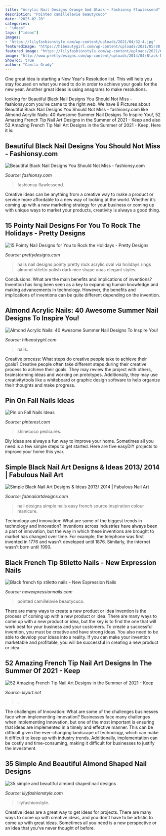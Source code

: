 ```yaml
---
title: "Acrylic Nail Designs Orange And Black ~ Fashionsy Flawlessend"
description: "Pointed camillelavie beautycuco"
date: "2023-02-20"
categories:
- "ideas"
tags: ["ideas"]
images:
- "https://lilyfashionstyle.com/wp-content/uploads/2021/04/32-4.jpg"
featuredImage: "https://hibeautygirl.com/wp-content/uploads/2021/05/38-6.jpg"
featured_image: "https://lilyfashionstyle.com/wp-content/uploads/2021/04/32-4.jpg"
image: "http://www.prettydesigns.com/wp-content/uploads/2014/04/Black-Nails4.jpg"
ShowToc: true
author: "Camila Grady"
---
```



One great idea is starting a New Year's Resolution list. This will help you stay focused on what you need to do in order to achieve your goals for the new year. Another great ideas is using anagrams to make resolutions.

	

		
looking for Beautiful Black Nail Designs You Should Not Miss - fashionsy.com you've came to the right web. We have 8 Pictures about Beautiful Black Nail Designs You Should Not Miss - fashionsy.com like Almond Acrylic Nails: 40 Awesome Summer Nail Designs To Inspire You!, 52 Amazing French Tip Nail Art Designs in the Summer of 2021 - Keep and also 52 Amazing French Tip Nail Art Designs in the Summer of 2021 - Keep. Here it is:
		
    
## Beautiful Black Nail Designs You Should Not Miss - Fashionsy.com

<img loading=lazy src="https://fashionsy.com/wp-content/uploads/2016/11/black-nail-designs.jpg" onerror="this.onerror=null;this.src='https://tse2.mm.bing.net/th?id=OIP.orXSlviZhPSHCkCFqCUz7AHaD3&amp;pid=15.1';" alt="Beautiful Black Nail Designs You Should Not Miss - fashionsy.com">

_Source: fashionsy.com_

>fashionsy flawlessend. 

	

Creative ideas can be anything from a creative way to make a product or service more affordable to a new way of looking at the world. Whether it’s coming up with a new marketing strategy for your business or coming up with unique ways to market your products, creativity is always a good thing.

    
## 15 Pointy Nail Designs For You To Rock The Holidays - Pretty Designs

<img loading=lazy src="http://www.prettydesigns.com/wp-content/uploads/2014/04/Black-Nails4.jpg" onerror="this.onerror=null;this.src='https://tse1.mm.bing.net/th?id=OIP.57ojs2v1fRaftwknlg60kAHaJ3&amp;pid=15.1';" alt="15 Pointy Nail Designs for You to Rock the Holidays - Pretty Designs">

_Source: prettydesigns.com_

>nails nail designs pointy pretty rock acrylic oval via holidays rings almond stiletto polish dark nice shape unas elegant styles. 

	

Conclusions: What are the main benefits and implications of inventions?
Invention has long been seen as a key to expanding human knowledge and making advancements in technology. However, the benefits and implications of inventions can be quite different depending on the invention.

    
## Almond Acrylic Nails: 40 Awesome Summer Nail Designs To Inspire You!

<img loading=lazy src="https://hibeautygirl.com/wp-content/uploads/2021/05/38-6.jpg" onerror="this.onerror=null;this.src='https://tse4.mm.bing.net/th?id=OIP.Vus6Lyslc7dhu7lQSVRBygHaLH&amp;pid=15.1';" alt="Almond Acrylic Nails: 40 Awesome Summer Nail Designs To Inspire You!">

_Source: hibeautygirl.com_

>nails. 

	

Creative process: What steps do creative people take to achieve their goals?
Creative people often take different steps during their creative process to achieve their goals. They may review the project with others, brainstorming ideas and working on prototypes. Additionally, they may use creativitytools like a whiteboard or graphic design software to help organize their thoughts and make progress.

    
## Pin On Fall Nails Ideas

<img loading=lazy src="https://i.pinimg.com/736x/a2/fd/35/a2fd35a3ffc264c3780afb615ec34c64.jpg" onerror="this.onerror=null;this.src='https://tse4.mm.bing.net/th?id=OIP.VjuaDENOom_DO-cyAJebGgHaJ3&amp;pid=15.1';" alt="Pin on Fall Nails Ideas">

_Source: pinterest.com_

>shinecoco pedicures. 

	

Diy ideas are always a fun way to improve your home. Sometimes all you need is a few simple steps to get started. Here are five easyDIY projects to improve your home this year.

    
## Simple Black Nail Art Designs &amp; Ideas 2013/ 2014 | Fabulous Nail Art

<img loading=lazy src="http://fabnailartdesigns.com/wp-content/uploads/2013/08/Simple-Black-Nail-Art-Designs-Ideas-2013-2014-4.jpg" onerror="this.onerror=null;this.src='https://tse4.mm.bing.net/th?id=OIP.EvWeBQFmuGjmReTGtutLfwAAAA&amp;pid=15.1';" alt="Simple Black Nail Art Designs &amp; Ideas 2013/ 2014 | Fabulous Nail Art">

_Source: fabnailartdesigns.com_

>nail designs simple nails easy french source inspiration colour manicure. 

	

Technology and innovation: What are some of the biggest trends in technology and innovation?
Inventions across industries have always been a part of innovation, but the way in which these inventions are brought to market has changed over time. For example, the telephone was first invented in 1776 and wasn't developed until 1876. Similarly, the internet wasn't born until 1990.

    
## Black French Tip Stiletto Nails - New Expression Nails

<img loading=lazy src="https://newexpressionnails.com/wp-content/uploads/2019/08/black-french-tip-stiletto-nails-1.jpg" onerror="this.onerror=null;this.src='https://tse4.mm.bing.net/th?id=OIP.BO9YZSK2Xmv1DHZfQERkjAHaJ6&amp;pid=15.1';" alt="Black french tip stiletto nails - New Expression Nails">

_Source: newexpressionnails.com_

>pointed camillelavie beautycuco. 

	

There are many ways to create a new product or idea
Invention is the process of coming up with a new product or idea. There are many ways to come up with a new product or idea, but the key is to find the one that will work best for your business and your customers. To create a successful invention, you must be creative and have strong ideas. You also need to be able to develop your ideas into a reality. If you can make your invention marketable and profitable, you will be successful in creating a new product or idea.

    
## 52 Amazing French Tip Nail Art Designs In The Summer Of 2021 - Keep

<img loading=lazy src="https://lilyart.net/wp-content/uploads/2021/03/41-3.jpg" onerror="this.onerror=null;this.src='https://tse1.mm.bing.net/th?id=OIP.z2cHLn50FZ8NCEt-9r2J7wHaLD&amp;pid=15.1';" alt="52 Amazing French Tip Nail Art Designs in the Summer of 2021 - Keep">

_Source: lilyart.net_

>. 

	

The challenges of Innovation: What are some of the challenges businesses face when implementing innovation?
Businesses face many challenges when implementing innovation, but one of the most important is ensuring that ideas are implemented in a timely and effective manner. This can be difficult given the ever-changing landscape of technology, which can make it difficult to keep up with industry trends. Additionally, implementation can be costly and time-consuming, making it difficult for businesses to justify the investment.

    
## 35 Simple And Beautiful Almond Shaped Nail Designs

<img loading=lazy src="https://lilyfashionstyle.com/wp-content/uploads/2021/04/32-4.jpg" onerror="this.onerror=null;this.src='https://tse3.mm.bing.net/th?id=OIP.hREFhTkoBna58sXAYRczowHaLH&amp;pid=15.1';" alt="35 simple and beautiful almond shaped nail designs">

_Source: lilyfashionstyle.com_

>lilyfashionstyle. 

	

Creative ideas are a great way to get ideas for projects. There are many ways to come up with creative ideas, and you don't have to be artistic to come up with great ideas. Sometimes all you need is a new perspective or an idea that you've never thought of before.

